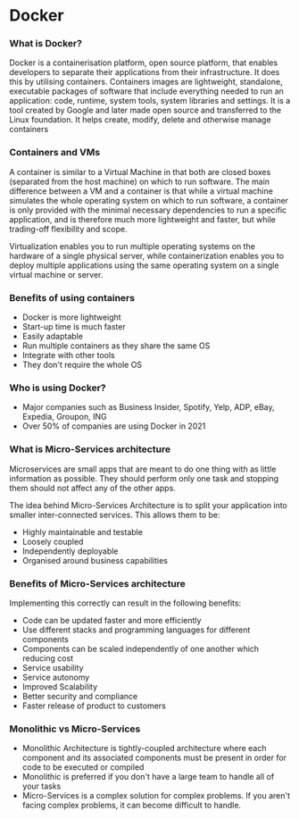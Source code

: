 # Docker
### What is Docker?
Docker is a containerisation platform, open source platform, that enables developers to separate their applications from their infrastructure. It does this by utilising containers.
Containers images are lightweight, standalone, executable packages of software that include everything needed to run an application: code, runtime, system tools, system libraries and settings.
It  is a tool created by Google and later made open source and transferred to the Linux foundation. It helps create, modify, delete and otherwise manage containers

### Containers and VMs
A container is similar to a Virtual Machine in that both are closed boxes (separated from the host machine) on which to run software. The main difference between a VM and a container is that while a virtual machine simulates the whole operating system on which to run software, a container is only provided with the minimal necessary dependencies to run a specific application, and is therefore much more lightweight and faster, but while trading-off flexibility and scope.

Virtualization enables you to run multiple operating systems on the hardware of a single physical server, while containerization enables you to deploy multiple applications using the same operating system on a single virtual machine or server.
### Benefits of using containers
- Docker is more lightweight
- Start-up time is much faster
- Easily adaptable
- Run multiple containers as they share the same OS
- Integrate with other tools
- They don't require the whole OS

### Who is using Docker?
- Major companies such as Business Insider, Spotify, Yelp, ADP, eBay, Expedia, Groupon, ING
- Over 50% of companies are using Docker in 2021

### What is Micro-Services architecture
Microservices are small apps that are meant to do one thing with as little information as possible.
They should perform only one task and stopping them should not affect any of the other apps.

The idea behind Micro-Services Architecture is to split your application into smaller inter-connected services. This allows them to be:
- Highly maintainable and testable
- Loosely coupled
- Independently deployable
- Organised around business capabilities

### Benefits of Micro-Services architecture
Implementing this correctly can result in the following benefits:
- Code can be updated faster and more efficiently
- Use different stacks and programming languages for different components
- Components can be scaled independently of one another which reducing cost
- Service usability
- Service autonomy
- Improved Scalability
- Better security and compliance
- Faster release of product to customers

### Monolithic vs Micro-Services
- Monolithic Architecture is tightly-coupled architecture where each component and its associated components must be present in order for code to be executed or compiled
- Monolithic is preferred if you don't have a large team to handle all of your tasks
- Micro-Services is a complex solution for complex problems. If you aren't facing complex problems, it can become difficult to handle.